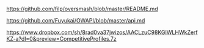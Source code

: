 https://github.com/filp/oversmash/blob/master/README.md

https://github.com/Fuyukai/OWAPI/blob/master/api.md

https://www.dropbox.com/sh/8rad0va37jwizos/AACLzuC98KGIWLHWkZerfKZ-a?dl=0&preview=CompetitiveProfiles.7z
